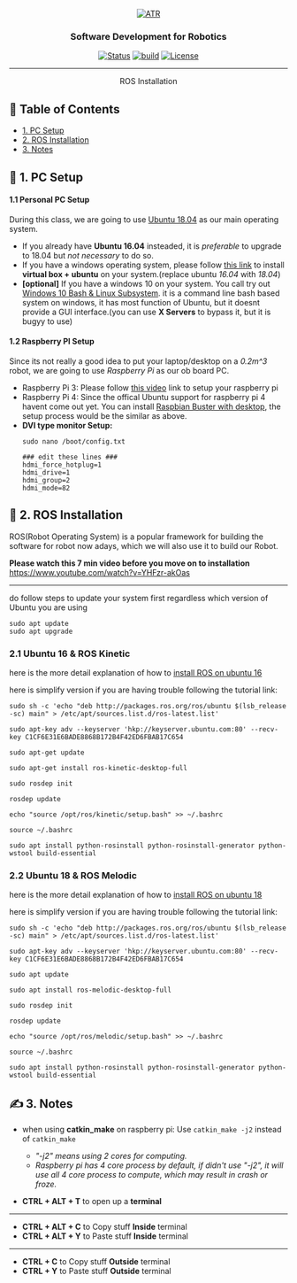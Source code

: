 <p align="center">
  <a href="" rel="noopener">
 <img src="https://raw.githubusercontent.com/ksu-cs-robotics/Software-Development-for-Robotics/master/resources/images/ATR-logo.gif" alt="ATR"></a>
</p>

<h3 align="center">Software Development for Robotics</h3>

<div align="center">

  [![Status](https://img.shields.io/badge/status-active-success.svg)]() 
  [![build](https://img.shields.io/badge/build-melodic-green)]()
  [![License](https://img.shields.io/badge/license-MIT-blue.svg)](/LICENSE)

</div>

---

<p align="center"> ROS Installation
</p>


## 📝 Table of Contents
+ [1. PC Setup](#pc_setup)
+ [2. ROS Installation](#rosinstall)
+ [3. Notes](#notes)

## 💾 1. PC Setup <a name = "pc_setup"></a>
#### 1.1 Personal PC Setup
During this class, we are going to use [Ubuntu 18.04](https://ubuntu.com/download/desktop) as our main operating system. 

- If you already have **Ubuntu 16.04** insteaded, it is *preferable* to upgrade to 18.04 but *not necessary* to do so. 
- If you have a windows operating system, please follow [this link](https://www.youtube.com/watch?v=sB_5fqiysi4) to install **virtual box + ubuntu** on your system.(replace ubuntu *16.04* with *18.04*)
- **\[optional\]** If you have a windows 10 on your system. You call try out [Windows 10 Bash & Linux Subsystem](https://www.youtube.com/watch?v=Cvrqmq9A3tA&t=243s). it is a command line bash based system on windows, it has most function of Ubuntu, but it doesnt provide a GUI interface.(you can use **X Servers** to bypass it, but it is bugyy to use)

#### 1.2 Raspberry PI Setup
Since its not really a good idea to put your laptop/desktop on a *0.2m^3* robot, we are going to use *Raspberry Pi* as our ob board PC. 

- Raspberry Pi 3: Please follow [this video]() link to setup your raspberry pi
- Raspberry Pi 4: Since the offical Ubuntu support for raspberry pi 4 havent come out yet. You can install [Raspbian Buster with desktop](https://www.raspberrypi.org/downloads/raspbian/), the setup process would be the similar as above.
- **DVI type monitor Setup:** 
  ```
  sudo nano /boot/config.txt
  ```
  ```
  ### edit these lines ###
  hdmi_force_hotplug=1
  hdmi_drive=1
  hdmi_group=2
  hdmi_mode=82
  ```

## 🏁 2. ROS Installation <a name = "rosinstall"></a>

ROS(Robot Operating System) is a popular framework for building the software for robot now adays, which we will also use it to build our Robot.

**Please watch this 7 min video before you move on to installation**
https://www.youtube.com/watch?v=YHFzr-akOas

---

do follow steps to update your system first regardless which version of Ubuntu you are using
```
sudo apt update
sudo apt upgrade
```
### 2.1 Ubuntu 16 & ROS Kinetic
here is the more detail explanation of how to [install ROS on ubuntu 16](http://wiki.ros.org/kinetic/Installation/Ubuntu)

here is simplify version if you are having trouble following the tutorial link:
```
sudo sh -c 'echo "deb http://packages.ros.org/ros/ubuntu $(lsb_release -sc) main" > /etc/apt/sources.list.d/ros-latest.list'

sudo apt-key adv --keyserver 'hkp://keyserver.ubuntu.com:80' --recv-key C1CF6E31E6BADE8868B172B4F42ED6FBAB17C654

sudo apt-get update

sudo apt-get install ros-kinetic-desktop-full

sudo rosdep init

rosdep update

echo "source /opt/ros/kinetic/setup.bash" >> ~/.bashrc

source ~/.bashrc

sudo apt install python-rosinstall python-rosinstall-generator python-wstool build-essential
```
### 2.2 Ubuntu 18 & ROS Melodic
here is the more detail explanation of how to [install ROS on ubuntu 18](http://wiki.ros.org/melodic/Installation/Ubuntu)

here is simplify version if you are having trouble following the tutorial link:
```
sudo sh -c 'echo "deb http://packages.ros.org/ros/ubuntu $(lsb_release -sc) main" > /etc/apt/sources.list.d/ros-latest.list'

sudo apt-key adv --keyserver 'hkp://keyserver.ubuntu.com:80' --recv-key C1CF6E31E6BADE8868B172B4F42ED6FBAB17C654

sudo apt update

sudo apt install ros-melodic-desktop-full

sudo rosdep init

rosdep update

echo "source /opt/ros/melodic/setup.bash" >> ~/.bashrc

source ~/.bashrc

sudo apt install python-rosinstall python-rosinstall-generator python-wstool build-essential
```


## ✍️ 3. Notes <a name = "notes"></a>

- when using **catkin_make** on raspberry pi:
Use `catkin_make -j2` instead of `catkin_make`
  - *"-j2" means using 2 cores for computing.*
  - *Raspberry pi has 4 core process by default, if didn't use "-j2", it will use all 4 core process to compute, which may result in crash or froze.*

- **CTRL + ALT + T** to open up a **terminal**
---
- **CTRL + ALT + C** to Copy stuff **Inside** terminal
- **CTRL + ALT + Y** to Paste stuff **Inside** terminal
---
- **CTRL + C** to Copy stuff **Outside** terminal
- **CTRL + Y** to Paste stuff **Outside** terminal